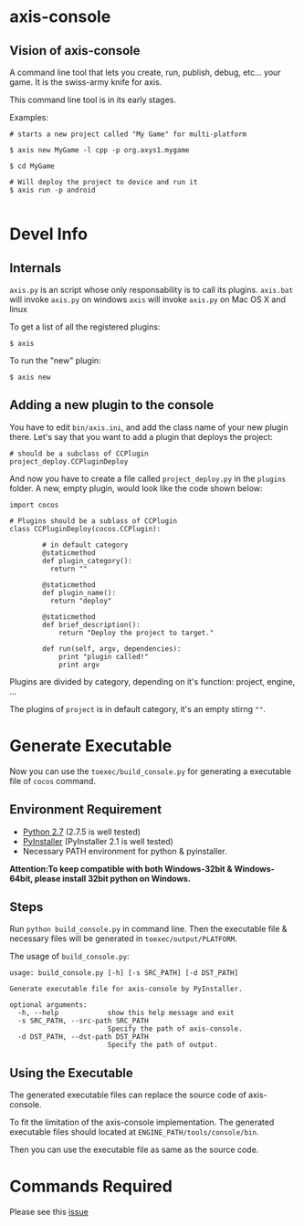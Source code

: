 # axis-console


## Vision of axis-console


A command line tool that lets you create, run, publish, debug, etc… your game. It is the swiss-army knife for axis.

This command line tool is in its early stages.

Examples:

```
# starts a new project called "My Game" for multi-platform

$ axis new MyGame -l cpp -p org.axys1.mygame

$ cd MyGame

# Will deploy the project to device and run it
$ axis run -p android


```

# Devel Info

## Internals

`axis.py` is an script whose only responsability is to call its plugins.
`axis.bat` will invoke `axis.py` on windows
`axis` will invoke `axis.py` on Mac OS X and linux

To get a list of all the registered plugins:

```
$ axis
```

To run the "new" plugin:

```
$ axis new
``` 

## Adding a new plugin to the console

You have to edit `bin/axis.ini`, and add the class name of your new plugin there. Let's say that you want to add a plugin that deploys the project:


```
# should be a subclass of CCPlugin
project_deploy.CCPluginDeploy
``` 

And now you have to create a file called `project_deploy.py` in the `plugins` folder.
A new, empty plugin, would look like the code shown below:

```
import cocos

# Plugins should be a sublass of CCPlugin
class CCPluginDeploy(cocos.CCPlugin):

		# in default category
        @staticmethod
        def plugin_category():
          return ""

        @staticmethod
        def plugin_name():
          return "deploy"

        @staticmethod
        def brief_description():
            return "Deploy the project to target."                

        def run(self, argv, dependencies):
            print "plugin called!"
            print argv

```

Plugins are divided by category, depending on it's function: project, engine, ...

The plugins of `project` is in default category, it's an empty stirng `""`.

# Generate Executable

Now you can use the `toexec/build_console.py` for generating a executable file of `cocos` command.

## Environment Requirement

* [Python 2.7](https://www.python.org) (2.7.5 is well tested)
* [PyInstaller](https://pypi.python.org/pypi/PyInstaller) (PyInstaller 2.1 is well tested)
* Necessary PATH environment for python & pyinstaller.

__Attention:To keep compatible with both Windows-32bit & Windows-64bit, please install 32bit python on Windows.__

## Steps

Run `python build_console.py` in command line. Then the executable file & necessary files will be generated in `toexec/output/PLATFORM`.

The usage of `build_console.py`:

```
usage: build_console.py [-h] [-s SRC_PATH] [-d DST_PATH]

Generate executable file for axis-console by PyInstaller.

optional arguments:
  -h, --help            show this help message and exit
  -s SRC_PATH, --src-path SRC_PATH
                        Specify the path of axis-console.
  -d DST_PATH, --dst-path DST_PATH
                        Specify the path of output.
```

## Using the Executable

The generated executable files can replace the source code of axis-console.

To fit the limitation of the axis-console implementation. The generated executable files should located at `ENGINE_PATH/tools/console/bin`.

Then you can use the executable file as same as the source code.

# Commands Required

Please see this [issue](https://github.com/cocos2d/cocos2d-console/issues/27)
